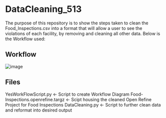 # DataCleaning_513

The purpose of this repository is to show the steps taken to clean the Food_Inspections.csv into a format that will allow a user to see the violations of each facility, by removing and cleaning all other data. Below is the Workflow used:

## Workflow
![image](https://github.com/murra133/DataCleaning_513/assets/46013488/716feb2f-3194-40a4-95b6-3b2939baa1b1)


## Files
YesWorkFlowScript.py <- Script to create Workflow Diagram
Food-Inspections.openrefine.targz <- Scipt housing the cleaned Open Refine Project for Food Inspections
DataCleaning.py <- Script to further clean data and reformat into desired output
